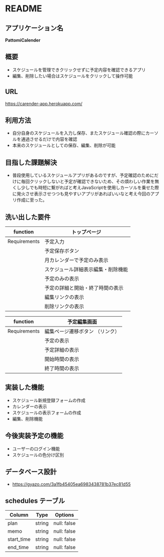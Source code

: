 # README

## アプリケーション名
**PattomiCalender**

## 概要
* スケジュールを管理できクリックせずに予定内容を確認できるアプリ
* 編集、削除したい場合はスケジュールをクリックして操作可能

## URL
https://carender-app.herokuapp.com/

## 利用方法
* 自分自身のスケジュールを入力し保存、またスケジュール確認の際にカーソルを通過させるだけで内容を確認
* 本来のスケジュールとしての保存、編集、削除が可能

## 目指した課題解決
* 普段使用しているスケジュールアプリがあるのですが、予定確認のためにだけに毎回クリックしないと予定が確認できないため、その煩わしい作業を無くし少しでも時短に繋がればと考えJavaScriptを使用しカーソルを乗せた際に発火させ表示させつつも見やすいアプリがあればいいなと考え今回のアプリ作成に至った。

## 洗い出した要件
| function       | トップページ                    |
| -------------- | ----------------------------- |
| Requirements   | 予定入力                       |
|                | 予定保存ボタン                  |
|                | 月カレンダーで予定のみ表示        |
|                | スケジュール詳細表示編集・削除機能 |
|                | 予定のみの表示                  |
|                | 予定の詳細と開始・終了時間の表示   |
|                | 編集リンクの表示                |
|                | 削除リンクの表示                |

| function       | 予定編集画面                    |
| -------------- | ----------------------------- |
| Requirements   | 編集ページ遷移ボタン （リンク）    |
|                | 予定の表示                     |
|                | 予定詳細の表示                  |
|                | 開始時間の表示                  |
|                | 終了時間の表示                  |


## 実装した機能
* スケジュール新規登録フォームの作成
* カレンダーの表示
* スケジュールの表示フォームの作成
* 編集、削除機能

## 今後実装予定の機能
* ユーザーのログイン機能
* スケジュールの色分け区別

## データベース設計
* https://gyazo.com/3a1fb45405ea6983438781b37ec81d55

## schedules テーブル

| Column        | Type   | Options     |
| ------------- | ------ | ----------- |
| plan          | string | null: false |
| memo          | string | null: false |
| start_time    | string | null: false |
| end_time      | string | null: false |
